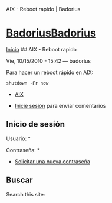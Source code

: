 





AIX - Reboot rapido | Badorius


















# [BadoriusBadorius](/ "Badorius")

 
 

[Inicio](/) ## AIX - Reboot rapido

 

Vie, 10/15/2010 - 15:42 — badorius

Para hacer un reboot rápido en AIX:


 `shutdown -Fr now`





* [AIX](/?q=taxonomy/term/8)


* [Inicie sesión](/?q=user/login&destination=comment%2Freply%2F44%23comment-form) para enviar comentarios





 


## Inicio de sesión




Usuario: *



Contraseña: *



* [Solicitar una nueva contraseña](/?q=user/password "Solicita una contraseña nueva por correo electrónico.")






## Buscar





Search this site: 










 




